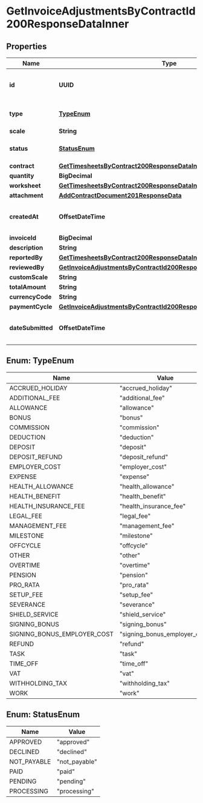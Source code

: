 

# GetInvoiceAdjustmentsByContractId200ResponseDataInner


## Properties

| Name | Type | Description | Notes |
|------------ | ------------- | ------------- | -------------|
|**id** | **UUID** | Unique identifier of this resource. |  |
|**type** | [**TypeEnum**](#TypeEnum) | Type of invoice adjustment. |  |
|**scale** | **String** |  |  [optional] |
|**status** | [**StatusEnum**](#StatusEnum) | status of invoice adjustment |  |
|**contract** | [**GetTimesheetsByContract200ResponseDataInnerContract**](GetTimesheetsByContract200ResponseDataInnerContract.md) |  |  |
|**quantity** | **BigDecimal** |  |  |
|**worksheet** | [**GetTimesheetsByContract200ResponseDataInnerWorksheet**](GetTimesheetsByContract200ResponseDataInnerWorksheet.md) |  |  |
|**attachment** | [**AddContractDocument201ResponseData**](AddContractDocument201ResponseData.md) |  |  |
|**createdAt** | **OffsetDateTime** | Long date-time format following ISO-8601 |  |
|**invoiceId** | **BigDecimal** |  |  [optional] |
|**description** | **String** |  |  |
|**reportedBy** | [**GetTimesheetsByContract200ResponseDataInnerReportedBy**](GetTimesheetsByContract200ResponseDataInnerReportedBy.md) |  |  |
|**reviewedBy** | [**GetInvoiceAdjustmentsByContractId200ResponseDataInnerReviewedBy**](GetInvoiceAdjustmentsByContractId200ResponseDataInnerReviewedBy.md) |  |  |
|**customScale** | **String** |  |  [optional] |
|**totalAmount** | **String** |  |  |
|**currencyCode** | **String** |  |  |
|**paymentCycle** | [**GetInvoiceAdjustmentsByContractId200ResponseDataInnerPaymentCycle**](GetInvoiceAdjustmentsByContractId200ResponseDataInnerPaymentCycle.md) |  |  |
|**dateSubmitted** | **OffsetDateTime** | Long date-time format following ISO-8601 |  |



## Enum: TypeEnum

| Name | Value |
|---- | -----|
| ACCRUED_HOLIDAY | &quot;accrued_holiday&quot; |
| ADDITIONAL_FEE | &quot;additional_fee&quot; |
| ALLOWANCE | &quot;allowance&quot; |
| BONUS | &quot;bonus&quot; |
| COMMISSION | &quot;commission&quot; |
| DEDUCTION | &quot;deduction&quot; |
| DEPOSIT | &quot;deposit&quot; |
| DEPOSIT_REFUND | &quot;deposit_refund&quot; |
| EMPLOYER_COST | &quot;employer_cost&quot; |
| EXPENSE | &quot;expense&quot; |
| HEALTH_ALLOWANCE | &quot;health_allowance&quot; |
| HEALTH_BENEFIT | &quot;health_benefit&quot; |
| HEALTH_INSURANCE_FEE | &quot;health_insurance_fee&quot; |
| LEGAL_FEE | &quot;legal_fee&quot; |
| MANAGEMENT_FEE | &quot;management_fee&quot; |
| MILESTONE | &quot;milestone&quot; |
| OFFCYCLE | &quot;offcycle&quot; |
| OTHER | &quot;other&quot; |
| OVERTIME | &quot;overtime&quot; |
| PENSION | &quot;pension&quot; |
| PRO_RATA | &quot;pro_rata&quot; |
| SETUP_FEE | &quot;setup_fee&quot; |
| SEVERANCE | &quot;severance&quot; |
| SHIELD_SERVICE | &quot;shield_service&quot; |
| SIGNING_BONUS | &quot;signing_bonus&quot; |
| SIGNING_BONUS_EMPLOYER_COST | &quot;signing_bonus_employer_cost&quot; |
| REFUND | &quot;refund&quot; |
| TASK | &quot;task&quot; |
| TIME_OFF | &quot;time_off&quot; |
| VAT | &quot;vat&quot; |
| WITHHOLDING_TAX | &quot;withholding_tax&quot; |
| WORK | &quot;work&quot; |



## Enum: StatusEnum

| Name | Value |
|---- | -----|
| APPROVED | &quot;approved&quot; |
| DECLINED | &quot;declined&quot; |
| NOT_PAYABLE | &quot;not_payable&quot; |
| PAID | &quot;paid&quot; |
| PENDING | &quot;pending&quot; |
| PROCESSING | &quot;processing&quot; |



